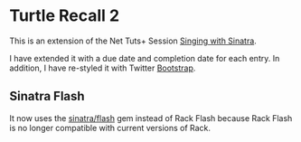# Turtle Recall 2

This is an extension of the Net Tuts+ Session 
[Singing with Sinatra](http://net.tutsplus.com/sessions/singing-with-sinatra/).

I have extended it with a due date and completion date for each entry. 
In addition, I have re-styled it with Twitter [Bootstrap](http://getbootstrap.com).

## Sinatra Flash

It now uses the [sinatra/flash](https://rubygems.org/gems/sinatra-flash) gem 
instead of Rack Flash because Rack Flash is no longer compatible with current 
versions of Rack.

